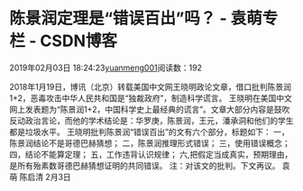 
# 陈景润定理是“错误百出”吗？ - 袁萌专栏 - CSDN博客

2019年02月03日 18:24:23[yuanmeng001](https://me.csdn.net/yuanmeng001)阅读数：192


2018年1月19日，博讯（北京）转载美国中文网王晓明政论文章，借口批判陈景润1+2，恶毒攻击中华人民共和国是“独裁政府”，制造科学谎言。
王晓明在美国中文网上发表题为“陈景润1+2，中国科学史上最经典的谎言”。文章大部分内容是鼓吹反动政治言论，而他的学术结论是：华罗庚，陈景润，王元，潘承洞和他们的学生都是垃圾水平。
王晓明批判陈景润“错误百出”的文有六个部分，标题如下：
一，陈景润结论不是哥德巴赫猜想；
二，陈景润推理形式错误；
三，使用错误概念；
四，结论不能算定理；
五，工作违背认识规律；
六,把假定当成真实，预期理由，是所有殆素数哥德巴赫猜想证明的共同错误。
注：对该文的批判。下文再议。
袁萌 陈启清 2月3日

